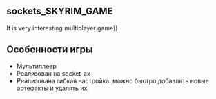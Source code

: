 ## sockets_SKYRIM_GAME
It is very interesting multiplayer game))

## Особенности игры
* Мультиплеер
* Реализован на socket-ах
* Реализована гибкая настройка: можно быстро добавлять новые артефакты и удалять их.
